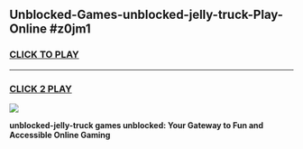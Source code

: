 
## Unblocked-Games-unblocked-jelly-truck-Play-Online #z0jm1
<h3>
<a href="https://news.freeplayer.one?title=unblocked-jelly-truck&ref=3">CLICK TO PLAY</a></h3>
<hr>

<h3>
<a href="https://news.freeplayer.one?title=unblocked-jelly-truck&ref=3">CLICK 2 PLAY</a>
  
</h3>

<a href="https://news.freeplayer.one?title=unblocked-jelly-truck&ref=3"><img src="https://clearcache.store/games.png"></a>


**unblocked-jelly-truck games unblocked: Your Gateway to Fun and Accessible Online Gaming**
